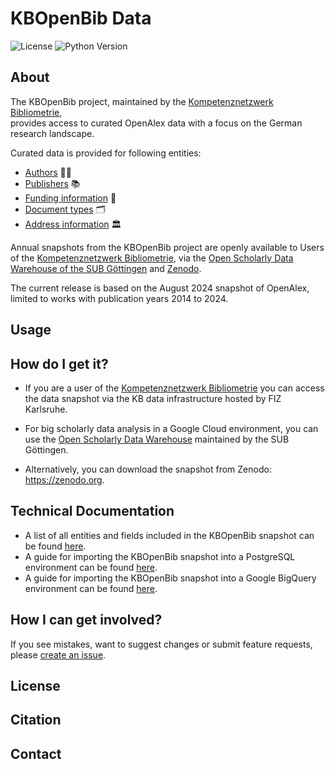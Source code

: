 # KBOpenBib Data

![License](https://img.shields.io/badge/License-Not%20defined-red)
![Python Version](https://img.shields.io/badge/Python-3.11-blue)

## About

The KBOpenBib project, maintained by the [Kompetenznetzwerk Bibliometrie](https://bibliometrie.info),  
provides access to curated OpenAlex data with a focus on the German research landscape.

Curated data is provided for following entities: 

- [Authors](examples/authors.md) 👩‍🎓
- [Publishers](examples/publishers.md) 📚
- [Funding information](examples/funder_information.md) 📄
- [Document types](examples/document_types.md) 🗂️
- [Address information](examples/address_information.md) 🏛️

Annual snapshots from the KBOpenBib project are openly available to Users of the 
[Kompetenznetzwerk Bibliometrie](https://bibliometrie.info), via the 
[Open Scholarly Data Warehouse of the SUB Göttingen](https://subugoe.github.io/scholcomm_analytics/data.html)
and [Zenodo](https://zenodo.org).

The current release is based on the August 2024 snapshot of OpenAlex, limited to works
with publication years 2014 to 2024.

## Usage

## How do I get it?

- If you are a user of the [Kompetenznetzwerk Bibliometrie](https://bibliometrie.info)
you can access the data snapshot via the KB data infrastructure hosted by FIZ Karlsruhe.

- For big scholarly data analysis in a Google Cloud environment, you can use the 
[Open Scholarly Data Warehouse](https://subugoe.github.io/scholcomm_analytics/data.html)
maintained by the SUB Göttingen.

- Alternatively, you can download the snapshot from Zenodo: https://zenodo.org. 

## Technical Documentation

- A list of all entities and fields included in the KBOpenBib snapshot can be found
[here](examples/working_with_kbopenbib_data.md).
- A guide for importing the KBOpenBib snapshot into a PostgreSQL environment can be 
found [here](examples/working_with_postgresql.md).
- A guide for importing the KBOpenBib snapshot into a Google BigQuery environment can be 
found [here](examples/working_with_bigquery.md).

## How I can get involved?

If you see mistakes, want to suggest changes or submit feature requests, please 
[create an issue](https://github.com/kbopenbib/kbopenbib_data/issues).

## License

## Citation

## Contact



